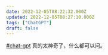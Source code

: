 ```yaml
---
date: 2022-12-05T08:22:32.000Z
updated: 2022-12-05T08:27:10.000Z
tags: ["ChatGPT"]
draft: false
---
```


[#chat-gpt](/zh/tags/chat-gpt) 真的太神奇了，什么都可以问。
